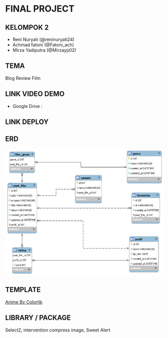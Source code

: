 <h1>FINAL PROJECT</h1>

<h2>KELOMPOK 2</h2>
<ul>
    <li>Reni Nuryati (@reninuryati24)</li>
    <li>Achmad fatoni (@Fatoni_ach)</li>
    <li>Mirza Yadiputra (@Mirzayp02)</li>
</ul>

<h2>TEMA</h2>
<p>Blog Review Film</p>

<h2>LINK VIDEO DEMO</h2>
<ul>
    <li>Google Drive : <a href=""></a></li>
</ul>

<h2>LINK DEPLOY</h2>
<p><a href=""></a></p>

<h2>ERD</h2>
<img src="public/img/erd.png" alt="Desain ERD">

<h2>TEMPLATE</h2>
<a href="https://technext.github.io/anime/index.html">Anime By Colorlib</a>

<h2>LIBRARY / PACKAGE</h2>
<p>Select2, intervention compress image, Sweet Alert</p>
